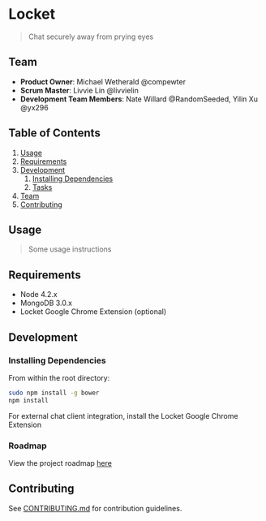 # Locket

> Chat securely away from prying eyes

## Team

  - __Product Owner__: Michael Wetherald @compewter
  - __Scrum Master__: Livvie Lin @livvielin
  - __Development Team Members__: Nate Willard @RandomSeeded, Yilin Xu @yx296

## Table of Contents

1. [Usage](#Usage)
1. [Requirements](#requirements)
1. [Development](#development)
    1. [Installing Dependencies](#installing-dependencies)
    1. [Tasks](#tasks)
1. [Team](#team)
1. [Contributing](#contributing)

## Usage

> Some usage instructions

## Requirements

- Node 4.2.x
- MongoDB 3.0.x
- Locket Google Chrome Extension (optional)

## Development

### Installing Dependencies

From within the root directory:

```sh
sudo npm install -g bower
npm install
```

For external chat client integration, install the Locket Google Chrome Extension

### Roadmap

View the project roadmap [here](https://github.com/interpolating-platypus/Locket/issues)


## Contributing

See [CONTRIBUTING.md](CONTRIBUTING.md) for contribution guidelines.
